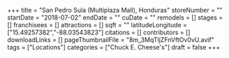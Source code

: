 +++
title = "San Pedro Sula (Multiplaza Mall), Honduras"
storeNumber = ""
startDate = "2018-07-02"
endDate = ""
cuDate = ""
remodels = []
stages = []
franchisees = []
attractions = []
sqft = ""
latitudeLongitude = ["15.49257382","-88.03543823"]
citations = []
contributors = []
downloadLinks = []
pageThumbnailFile = "8m_3MqTljZFnVftOv0vU.avif"
tags = ["Locations"]
categories = ["Chuck E. Cheese's"]
draft = false
+++
